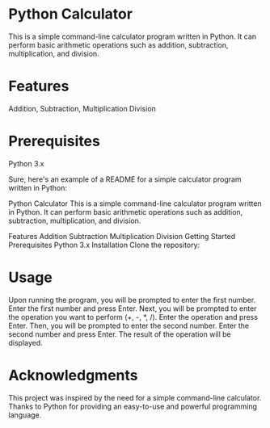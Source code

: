 # Python Calculator
This is a simple command-line calculator program written in Python. It can perform basic arithmetic operations such as addition, subtraction, multiplication, and division.

# Features
Addition,
Subtraction,
Multiplication
Division

# Prerequisites
Python 3.x


Sure, here's an example of a README for a simple calculator program written in Python:

Python Calculator
This is a simple command-line calculator program written in Python. It can perform basic arithmetic operations such as addition, subtraction, multiplication, and division.

Features
Addition
Subtraction
Multiplication
Division
Getting Started
Prerequisites
Python 3.x
Installation
Clone the repository:

# Usage
Upon running the program, you will be prompted to enter the first number.
Enter the first number and press Enter.
Next, you will be prompted to enter the operation you want to perform (+, -, *, /).
Enter the operation and press Enter.
Then, you will be prompted to enter the second number.
Enter the second number and press Enter.
The result of the operation will be displayed.

# Acknowledgments
This project was inspired by the need for a simple command-line calculator.
Thanks to Python for providing an easy-to-use and powerful programming language.
